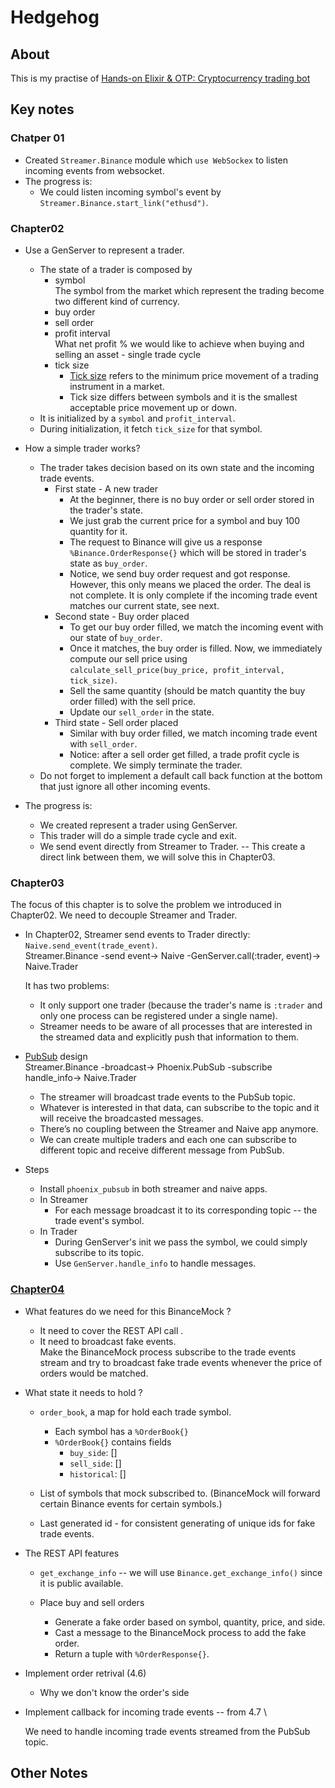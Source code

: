 # Hedgehog

## About

This is my practise of [Hands-on Elixir & OTP: Cryptocurrency trading bot](https://book.elixircryptobot.com/)

## Key notes

### Chatper 01

- Created `Streamer.Binance` module which `use WebSockex` to listen incoming events from websocket.
- The progress is:
  - We could listen incoming symbol's event by `Streamer.Binance.start_link("ethusd")`.

### Chapter02

- Use a GenServer to represent a trader.

  - The state of a trader is composed by
    - symbol \
      The symbol from the market which represent the trading become two different kind of currency.
    - buy order
    - sell order
    - profit interval \
      What net profit % we would like to achieve when buying and selling an asset - single trade cycle
    - tick size
      - [Tick size](https://www.investopedia.com/terms/t/tick-size.asp) refers to the minimum price movement of a trading instrument in a market.
      - Tick size differs between symbols and it is the smallest acceptable price movement up or down.
  - It is initialized by a `symbol` and `profit_interval`.
  - During initialization, it fetch `tick_size` for that symbol.

- How a simple trader works?

  - The trader takes decision based on its own state and the incoming trade events.
    - First state - A new trader
      - At the beginner, there is no buy order or sell order stored in the trader's state.
      - We just grab the current price for a symbol and buy 100 quantity for it.
      - The request to Binance will give us a response `%Binance.OrderResponse{}` which will be stored in trader's state as `buy_order`.
      - Notice, we send buy order request and got response. However, this only means we placed the order. The deal is not complete. It is only complete if the incoming trade event matches our current state, see next.
    - Second state - Buy order placed
      - To get our buy order filled, we match the incoming event with our state of `buy_order`.
      - Once it matches, the buy order is filled. Now, we immediately compute our sell price using `calculate_sell_price(buy_price, profit_interval, tick_size)`.
      - Sell the same quantity (should be match quantity the buy order filled) with the sell price.
      - Update our `sell_order` in the state.
    - Third state - Sell order placed
      - Similar with buy order filled, we match incoming trade event with `sell_order`.
      - Notice: after a sell order get filled, a trade profit cycle is complete. We simply terminate the trader.
  - Do not forget to implement a default call back function at the bottom that just ignore all other incoming events.

- The progress is:
  - We created represent a trader using GenServer.
  - This trader will do a simple trade cycle and exit.
  - We send event directly from Streamer to Trader. -- This create a direct link between them, we will solve this in Chapter03.

### Chapter03

The focus of this chapter is to solve the problem we introduced in Chapter02. We need to decouple Streamer and Trader.

- In Chapter02, Streamer send events to Trader directly: `Naive.send_event(trade_event)`. \
  Streamer.Binance -send event-> Naive -GenServer.call(:trader, event)-> Naive.Trader

  It has two problems:

  - It only support one trader (because the trader's name is `:trader` and only one process can be registered under a single name).
  - Streamer needs to be aware of all processes that are interested in the streamed data and explicitly push that information to them.

- [PubSub](https://hexdocs.pm/phoenix_pubsub/Phoenix.PubSub.html) design \
  Streamer.Binance -broadcast-> Phoenix.PubSub -subscribe handle_info-> Naive.Trader

  - The streamer will broadcast trade events to the PubSub topic.
  - Whatever is interested in that data, can subscribe to the topic and it will receive the broadcasted messages.
  - There’s no coupling between the Streamer and Naive app anymore.
  - We can create multiple traders and each one can subscribe to different topic and receive different message from PubSub.

- Steps
  - Install `phoenix_pubsub` in both streamer and naive apps.
  - In Streamer
    - For each message broadcast it to its corresponding topic -- the trade event's symbol.
  - In Trader
    - During GenServer's init we pass the symbol, we could simply subscribe to its topic.
    - Use `GenServer.handle_info` to handle messages.

### [Chapter04](https://book.elixircryptobot.com/mock-the-binance-api.html#objectives-3)

- What features do we need for this BinanceMock ?

  - It need to cover the REST API call .
  - It need to broadcast fake events. \
    Make the BinanceMock process subscribe to the trade events stream and try to broadcast fake trade events whenever the price of orders would be matched.

- What state it needs to hold ?

  - `order_book`, a map for hold each trade symbol.

    - Each symbol has a `%OrderBook{}`
    - `%OrderBook{}` contains fields
      - `buy_side`: []
      - `sell_side`: []
      - `historical`: []

  - List of symbols that mock subscribed to. (BinanceMock will forward certain Binance events for certain symbols.)
  - Last generated id - for consistent generating of unique ids for fake trade events.

- The REST API features

  - `get_exchange_info` -- we will use `Binance.get_exchange_info()` since it is public available.
  - Place buy and sell orders

    - Generate a fake order based on symbol, quantity, price, and side.
    - Cast a message to the BinanceMock process to add the fake order.
    - Return a tuple with `%OrderResponse{}`.

- Implement order retrival (4.6)

  - Why we don't know the order's side

- Implement callback for incoming trade events -- from 4.7 \

  We need to handle incoming trade events streamed from the PubSub topic.

## Other Notes
